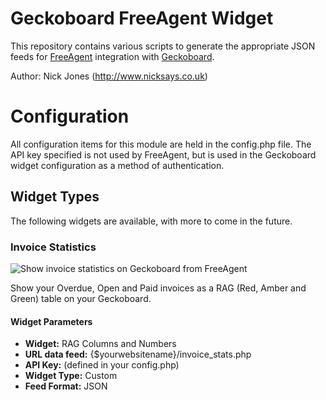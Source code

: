 # Geckoboard FreeAgent Widget

This repository contains various scripts to generate the appropriate JSON feeds for [FreeAgent](http://fre.ag/32apsc3u) integration with [Geckoboard](geckoboard.com).

Author: Nick Jones (<http://www.nicksays.co.uk>)

# Configuration

All configuration items for this module are held in the config.php file.  The API key specified is not used by FreeAgent, but is used in the Geckoboard widget configuration as a method of authentication.

## Widget Types

The following widgets are available, with more to come in the future.

### Invoice Statistics

![Show invoice statistics on Geckoboard from FreeAgent](http://dl.dropbox.com/u/192363/github/freeagent-geckoboard/freeagent_geckoboard_example.png)

Show your Overdue, Open and Paid invoices as a RAG (Red, Amber and Green) table on your Geckoboard.

#### Widget Parameters

* **Widget:** RAG Columns and Numbers
* **URL data feed:** {$yourwebsitename}/invoice_stats.php
* **API Key:** (defined in your config.php)
* **Widget Type:** Custom
* **Feed Format:** JSON
